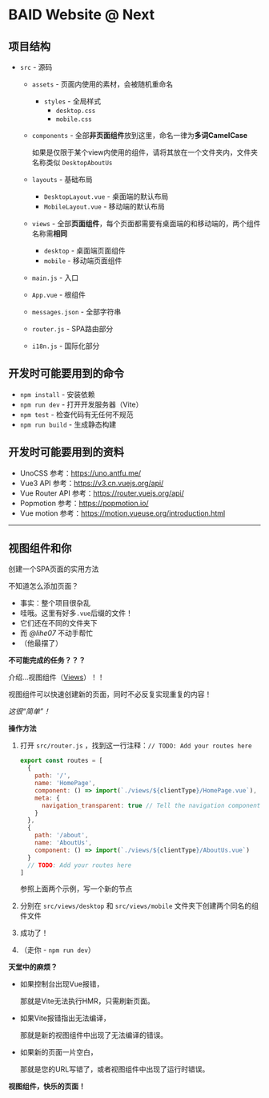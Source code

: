 # BAID Website @ Next

## 项目结构

- `src` - 源码
  - `assets` - 页面内使用的素材，会被随机重命名
    - `styles` - 全局样式
      - `desktop.css`
      - `mobile.css`
  - `components` - 全部**非页面组件**放到这里，命名一律为**多词CamelCase**
  
    如果是仅限于某个view内使用的组件，请将其放在一个文件夹内，文件夹名称类似 `DesktopAboutUs`
  - `layouts` - 基础布局
  
    - `DesktopLayout.vue` - 桌面端的默认布局
    - `MobileLayout.vue` - 移动端的默认布局
  - `views` - 全部**页面组件**，每个页面都需要有桌面端的和移动端的，两个组件名称需**相同**
    - `desktop` - 桌面端页面组件
    - `mobile` - 移动端页面组件
  - `main.js` - 入口
  - `App.vue` - 根组件
  - `messages.json` - 全部字符串
  - `router.js` - SPA路由部分
  - `i18n.js` - 国际化部分

## 开发时可能要用到的命令

- `npm install` - 安装依赖
- `npm run dev` - 打开开发服务器（Vite）
- `npm test` - 检查代码有无任何不规范
- `npm run build` - 生成静态构建


## 开发时可能要用到的资料

- UnoCSS 参考：https://uno.antfu.me/
- Vue3 API 参考：https://v3.cn.vuejs.org/api/
- Vue Router API 参考：https://router.vuejs.org/api/
- Popmotion 参考：https://popmotion.io/
- Vue motion 参考：https://motion.vueuse.org/introduction.html



---

## 视图组件和你

创建一个SPA页面的实用方法

不知道怎么添加页面？

- 事实：整个项目很杂乱
- 哇哦。这里有好多`.vue`后缀的文件！
- 它们还在不同的文件夹下
- 而 *@lihe07* 不动手帮忙
- （他最摆了）

**不可能完成的任务？？？**

介绍...视图组件（[Views](https://nuxtjs.org/docs/concepts/views/)）！！

视图组件可以快速创建新的页面，同时不必反复实现重复的内容！

*这很“简单”！*

**操作方法**

1. 打开 `src/router.js` ，找到这一行注释：`// TODO: Add your routes here`

   ```js
   export const routes = [
     {
       path: '/',
       name: 'HomePage',
       component: () => import(`./views/${clientType}/HomePage.vue`),
       meta: {
         navigation_transparent: true // Tell the navigation component to make the header's bg transparent
       }
     },
     {
       path: '/about',
       name: 'AboutUs',
       component: () => import(`./views/${clientType}/AboutUs.vue`)
     }
     // TODO: Add your routes here
   ]
   ```

   参照上面两个示例，写一个新的节点

2. 分别在 `src/views/desktop` 和 `src/views/mobile` 文件夹下创建两个同名的组件文件

3. 成功了！

4. （走你 - `npm run dev`）

**天堂中的麻烦？**

- 如果控制台出现Vue报错，

  那就是Vite无法执行HMR，只需刷新页面。

- 如果Vite报错指出无法编译，

  那就是新的视图组件中出现了无法编译的错误。

- 如果新的页面一片空白，

  那就是您的URL写错了，或者视图组件中出现了运行时错误。

**视图组件，快乐的页面！**